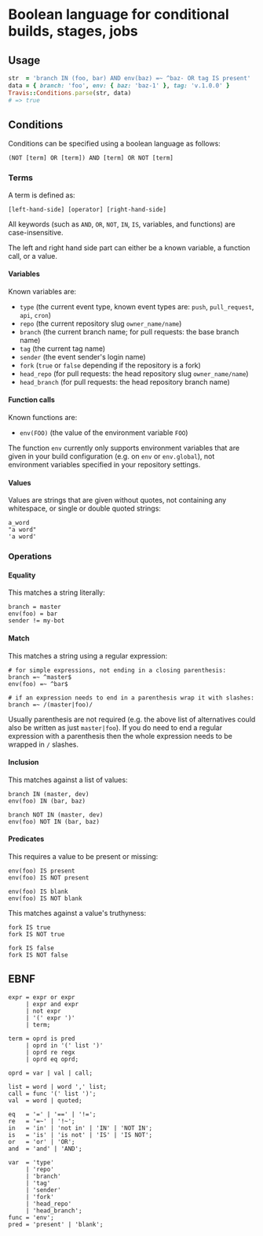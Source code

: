 # Boolean language for conditional builds, stages, jobs

## Usage

```ruby
str  = 'branch IN (foo, bar) AND env(baz) =~ ^baz- OR tag IS present'
data = { branch: 'foo', env: { baz: 'baz-1' }, tag: 'v.1.0.0' }
Travis::Conditions.parse(str, data)
# => true
```

## Conditions

Conditions can be specified using a boolean language as follows:

```
(NOT [term] OR [term]) AND [term] OR NOT [term]
```

### Terms

A term is defined as:

```
[left-hand-side] [operator] [right-hand-side]
```

All keywords (such as `AND`, `OR`, `NOT`, `IN`, `IS`, variables, and functions) are case-insensitive.

The left and right hand side part can either be a known variable, a function call, or a value.

#### Variables

Known variables are:

* `type` (the current event type, known event types are: `push`, `pull_request`, `api`, `cron`)
* `repo` (the current repository slug `owner_name/name`)
* `branch` (the current branch name; for pull requests: the base branch name)
* `tag` (the current tag name)
* `sender` (the event sender's login name)
* `fork` (`true` or `false` depending if the repository is a fork)
* `head_repo` (for pull requests: the head repository slug `owner_name/name`)
* `head_branch` (for pull requests: the head repository branch name)

#### Function calls

Known functions are:

* `env(FOO)` (the value of the environment variable `FOO`)

The function `env` currently only supports environment variables that are given in your build configuration (e.g. on `env` or `env.global`), not environment variables specified in your repository settings.

#### Values

Values are strings that are given without quotes, not containing any whitespace, or single or double quoted strings:

```
a_word
"a word"
'a word'
```

### Operations

#### Equality

This matches a string literally:

```
branch = master
env(foo) = bar
sender != my-bot
```

#### Match

This matches a string using a regular expression:

```
# for simple expressions, not ending in a closing parenthesis:
branch =~ ^master$
env(foo) =~ ^bar$

# if an expression needs to end in a parenthesis wrap it with slashes:
branch =~ /(master|foo)/
```

Usually parenthesis are not required (e.g. the above list of alternatives could also be written as just `master|foo`). If you do need to end a regular expression with a parenthesis then the whole expression needs to be wrapped in `/` slashes.

#### Inclusion

This matches against a list of values:

```
branch IN (master, dev)
env(foo) IN (bar, baz)

branch NOT IN (master, dev)
env(foo) NOT IN (bar, baz)
```

#### Predicates

This requires a value to be present or missing:

```
env(foo) IS present
env(foo) IS NOT present

env(foo) IS blank
env(foo) IS NOT blank
```

This matches against a value's truthyness:

```
fork IS true
fork IS NOT true

fork IS false
fork IS NOT false
```

## EBNF

```
expr = expr or expr
     | expr and expr
     | not expr
     | '(' expr ')'
     | term;

term = oprd is pred
     | oprd in '(' list ')'
     | oprd re regx
     | oprd eq oprd;

oprd = var | val | call;

list = word | word ',' list;
call = func '(' list ')';
val  = word | quoted;

eq   = '=' | '==' | '!=';
re   = '=~' | '!~';
in   = 'in' | 'not in' | 'IN' | 'NOT IN';
is   = 'is' | 'is not' | 'IS' | 'IS NOT';
or   = 'or' | 'OR';
and  = 'and' | 'AND';

var  = 'type'
     | 'repo'
     | 'branch'
     | 'tag'
     | 'sender'
     | 'fork'
     | 'head_repo'
     | 'head_branch';
func = 'env';
pred = 'present' | 'blank';
```
